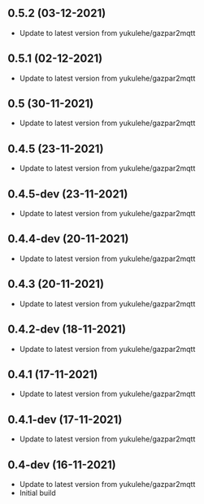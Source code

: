 
## 0.5.2 (03-12-2021)
- Update to latest version from yukulehe/gazpar2mqtt

## 0.5.1 (02-12-2021)
- Update to latest version from yukulehe/gazpar2mqtt

## 0.5 (30-11-2021)
- Update to latest version from yukulehe/gazpar2mqtt

## 0.4.5 (23-11-2021)
- Update to latest version from yukulehe/gazpar2mqtt

## 0.4.5-dev (23-11-2021)
- Update to latest version from yukulehe/gazpar2mqtt

## 0.4.4-dev (20-11-2021)
- Update to latest version from yukulehe/gazpar2mqtt

## 0.4.3 (20-11-2021)
- Update to latest version from yukulehe/gazpar2mqtt

## 0.4.2-dev (18-11-2021)
- Update to latest version from yukulehe/gazpar2mqtt

## 0.4.1 (17-11-2021)
- Update to latest version from yukulehe/gazpar2mqtt

## 0.4.1-dev (17-11-2021)
- Update to latest version from yukulehe/gazpar2mqtt

## 0.4-dev (16-11-2021)
- Update to latest version from yukulehe/gazpar2mqtt
- Initial build
